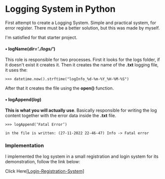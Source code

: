 # Logging System in Python
First attempt to create a Logging System. Simple and practical system, for error register. There must be a better solution, but this was made by myself.

I'm satisfied for that starter project.

#### • logName(_dir='./logs/'_)

This role is responsible for two processes. First it looks for the logs folder, if it doesn't exist it creates it. Then it creates the name of the **.txt** logging file, it uses the:
```
>>> datetime.now().strftime("logInfo_%d-%m-%Y_%H-%M-%S")
```
    
After that it creates the file using the **open()** function.

#### • logAppend(_log_)

**This is what you will actually use**. Basically responsible for writing the log content together with the error data inside the **.txt** file.
```
>>> logAppend(‘Fatal Error’)

in the file is written: (27-11-2022 22-46-47) Info -> Fatal error
```
### Implementation

I implemented the log system in a small registration and login system for its demonstration, follow the link below:

Click Here[[Login-Registration-System]](https://github.com/jsnery/Login-Registration-System)